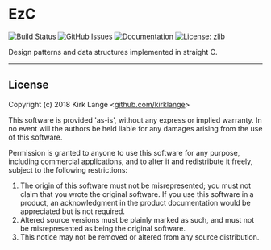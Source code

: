 # EzC

[![Build Status](https://travis-ci.org/ezaf/ezc.svg?branch=master)](https://travis-ci.org/ezaf/ezc)
[![GitHub Issues](https://img.shields.io/github/issues/ezaf/ezc.svg)](https://github.com/ezaf/ezc/issues)
[![Documentation](https://img.shields.io/badge/docs-doxygen-blue.svg)](http://ezc.ezaf.io)
[![License: zlib](https://img.shields.io/badge/license-zlib-blue.svg)](https://zlib.net/zlib_license.html)

Design patterns and data structures implemented in straight C.

<hr>

## License

Copyright (c) 2018 Kirk Lange <[github.com/kirklange](https://github.com/kirklange)>

This software is provided 'as-is', without any express or implied
warranty. In no event will the authors be held liable for any damages
arising from the use of this software.

Permission is granted to anyone to use this software for any purpose,
including commercial applications, and to alter it and redistribute it
freely, subject to the following restrictions:

1. The origin of this software must not be misrepresented; you must not
   claim that you wrote the original software. If you use this software
   in a product, an acknowledgment in the product documentation would be
   appreciated but is not required.
2. Altered source versions must be plainly marked as such, and must not be
   misrepresented as being the original software.
3. This notice may not be removed or altered from any source distribution.
